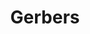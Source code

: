---
ee_id_thing: '2214'
site: '1'
type: '2'
inv_num: 2012-096
url: 2012-096-gerbers
title: Gerbers
year: '2012'
display_year: '2012'
medium: Pen on paper
dims: 24 X 36 inches
pitch: ''
ps: ''
live_url: ''
related: ''
youtube: ''
related_code: ''
imgs: gerbers-2012-096-digital-full-database-ih.jpg
subheading: ''
download: ''
add_credit: ''
commission: ''
layout: things-i-made
---